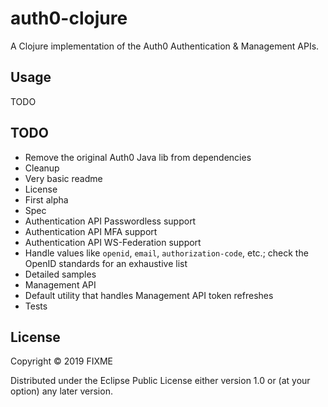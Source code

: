 # auth0-clojure

A Clojure implementation of the Auth0 Authentication & Management APIs.

## Usage

TODO

## TODO

- Remove the original Auth0 Java lib from dependencies
- Cleanup
- Very basic readme
- License
- First alpha
- Spec
- Authentication API Passwordless support
- Authentication API MFA support
- Authentication API WS-Federation support
- Handle values like `openid`, `email`, `authorization-code`, etc.; check the OpenID standards for an exhaustive list
- Detailed samples
- Management API
- Default utility that handles Management API token refreshes
- Tests

## License

Copyright © 2019 FIXME

Distributed under the Eclipse Public License either version 1.0 or (at
your option) any later version.

